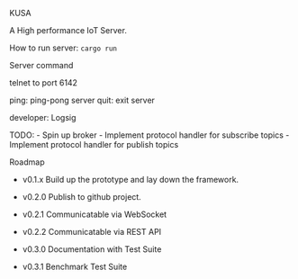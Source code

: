 KUSA

A High performance IoT Server.

How to run server:
`cargo run`

Server command

telnet to port 6142

ping: ping-pong server
quit: exit server


developer: Logsig

TODO:
    - Spin up broker
    - Implement protocol handler for subscribe topics
    - Implement protocol handler for publish topics


Roadmap

- v0.1.x Build up the prototype and lay down the framework.

- v0.2.0 Publish to github project.
- v0.2.1 Communicatable via WebSocket
- v0.2.2 Communicatable via REST API
- v0.3.0 Documentation with Test Suite
- v0.3.1 Benchmark Test Suite